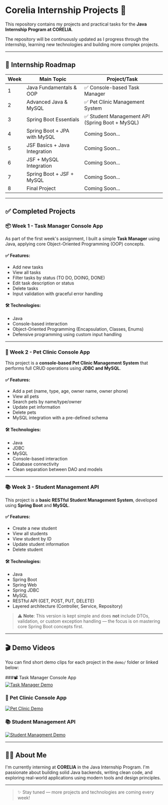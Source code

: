 # Corelia Internship Projects 🚀

This repository contains my projects and practical tasks for the **Java Internship Program at CORELIA**.

The repository will be continuously updated as I progress through the internship, learning new technologies and building more complex projects.

---

## 📅 **Internship Roadmap**

| Week | Main Topic                     | Project/Task                                          |
|------|--------------------------------|-------------------------------------------------------|
| 1    | Java Fundamentals & OOP        | ✅ Console-based Task Manager                         |
| 2    | Advanced Java & MySQL          | ✅ Pet Clinic Management System                       |
| 3    | Spring Boot Essentials         | ✅ Student Management API (Spring Boot + MySQL)       |
| 4    | Spring Boot + JPA with MySQL   | Coming Soon...                                       |
| 5    | JSF Basics + Java Integration  | Coming Soon...                                       |
| 6    | JSF + MySQL Integration        | Coming Soon...                                       |
| 7    | Spring Boot + JSF + MySQL      | Coming Soon...                                       |
| 8    | Final Project                   | Coming Soon...                                       |

---

## ✅ **Completed Projects**

### 📦 Week 1 - Task Manager Console App

As part of the first week's assignment, I built a simple **Task Manager** using Java, applying core Object-Oriented Programming (OOP) concepts.

#### ✅ Features:
- Add new tasks  
- View all tasks  
- Filter tasks by status (TO DO, DOING, DONE)  
- Edit task description or status  
- Delete tasks  
- Input validation with graceful error handling  

#### 🛠️ Technologies:
- Java  
- Console-based interaction  
- Object-Oriented Programming (Encapsulation, Classes, Enums)  
- Defensive programming using custom input handling  

---

### 🐾 Week 2 - Pet Clinic Console App

This project is a **console-based Pet Clinic Management System** that performs full CRUD operations using **JDBC and MySQL**.

#### ✅ Features:
- Add a pet (name, type, age, owner name, owner phone)  
- View all pets  
- Search pets by name/type/owner  
- Update pet information  
- Delete pets  
- MySQL integration with a pre-defined schema  

#### 🛠️ Technologies:
- Java  
- JDBC  
- MySQL  
- Console-based interaction  
- Database connectivity  
- Clean separation between DAO and models  

---

### 📚 Week 3 - Student Management API

This project is a **basic RESTful Student Management System**, developed using **Spring Boot** and **MySQL**.

#### ✅ Features:
- Create a new student  
- View all students  
- View student by ID  
- Update student information  
- Delete student  

#### 🛠️ Technologies:
- Java  
- Spring Boot  
- Spring Web  
- Spring JDBC  
- MySQL  
- RESTful API (GET, POST, PUT, DELETE)  
- Layered architecture (Controller, Service, Repository)

> ⚠️ **Note**: This version is kept simple and does **not** include DTOs, validation, or custom exception handling — the focus is on mastering core Spring Boot concepts first.

---

## 🎬 Demo Videos

You can find short demo clips for each project in the `demo/` folder or linked below:

###📽️ Task Manager Console App  
  [![Task Manager Demo](https://img.youtube.com/vi/stTNWfBljO0/hqdefault.jpg)](https://youtu.be/stTNWfBljO0)

### 🐾 Pet Clinic Console App   
 [![Pet Clinic Demo](https://img.youtube.com/vi/RQNuUSZU1zU/hqdefault.jpg)](https://youtu.be/RQNuUSZU1zU)

### 📚 Student Management API
[![Student Managment Demo](https://img.youtube.com/vi/8E-93JOPBLI/hqdefault.jpg)](https://youtu.be/8E-93JOPBLI)


---

## 👩‍💻 About Me

I'm currently interning at **CORELIA** in the Java Internship Program. I'm passionate about building solid Java backends, writing clean code, and exploring real-world applications using modern tools and design principles.

---


> ✨ Stay tuned — more projects and technologies are coming every week!


